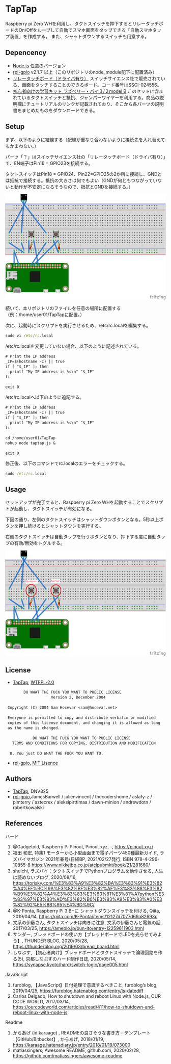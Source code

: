 # TapTap

Raspberry pi Zero WHを利用し、タクトスイッチを押下するとリレータッチボードのOn/Offをループして自動でスマホ画面をタップできる「自動スマホタップ装置」を作成する。
また、シャットダウンするスイッチも用意する。

## Depencency

- [Node.js](https://nodejs.org/en/) 任意のバージョン
- [rpi-gpio](https://www.npmjs.com/package/rpi-gpio) v2.1.7 以上（このリポジトリのnode_module配下に配置済み）
- [リレータッチボード（ドライバ有り）](https://www.switch-science.com/catalog/2455/) スイッチサイエンス社で販売されている、画面をタッチすることのできるボード。コード番号はSSCI-024556。
- [初心者向けの学習キット ラズベリー・パイ３/２model B](https://www.amazon.co.jp/gp/product/B075167Y4D/) このセットに含まれているタクトスイッチと抵抗、ジャンパーワイヤーを利用する。商品の説明欄にチュートリアルのリンクが記載されており、そこから各パーツの説明書をまとめたものをダウンロードできる。

## Setup

まず、以下のように結線する（配線が重なり合わないように接続先を入れ替えてもかまわない。）

パーツ「？」はスイッチサイエンス社の「リレータッチボード（ドライバ有り）」で、EN端子はPin16 = GPIO23を接続する。

タクトスイッチはPin18 = GPIO24、Pin22=GPIO25の2か所に接続し、GNDとは抵抗で接続する。抵抗の大きさは何でもよい（GNDが何ともつながっていないと動作が不安定になるそうなので、抵抗とGNDを接続する。）

![TapTapのハード構成](./README-Setup.png)

続いて、本リポジトリのファイルを任意の場所に配置する（例：/home/user01/TapTapに配置。）

次に、起動時にスクリプトを実行させるため、/etc/rc.localを編集する。

```cmd
sudo vi /etc/rc.local
```

/etc/rc.localを変更していない場合、以下のように記述されている。

```shell
# Print the IP address
_IP=$(hostname -I) || true
if [ "$_IP" ]; then
  printf "My IP address is %s\n" "$_IP"
fi

exit 0
```

/etc/rc.localへ以下のように追記する。

```shell
# Print the IP address
_IP=$(hostname -I) || true
if [ "$_IP" ]; then
  printf "My IP address is %s\n" "$_IP"
fi

cd /home/user01/TapTap
nohup node taptap.js &

exit 0
```

修正後、以下のコマンドでrc.localのエラーをチェックする。

```cmd
sudo /etc/rc.local
```

## Usage

セットアップが完了すると、Raspberry pi Zero WHを起動することでスクリプトが起動し、タクトスイッチが有効になる。

下図の通り、左側のタクトスイッチはシャットダウンボタンとなる。5秒以上ボタンを押し続けるとシャットダウンを実行する。

右側のタクトスイッチは自動タップを行うボタンとなり、押下する度に自動タップの有効/無効をトグルする。

![使い方](./README-Usage.png)

## License

- [TapTap](https://github.com/DNV825/TapTap), [WTFPL-2.0](http://www.wtfpl.net/)

```text
        DO WHAT THE FUCK YOU WANT TO PUBLIC LICENSE 
                    Version 2, December 2004 

 Copyright (C) 2004 Sam Hocevar <sam@hocevar.net> 

 Everyone is permitted to copy and distribute verbatim or modified 
 copies of this license document, and changing it is allowed as long 
 as the name is changed. 

            DO WHAT THE FUCK YOU WANT TO PUBLIC LICENSE 
   TERMS AND CONDITIONS FOR COPYING, DISTRIBUTION AND MODIFICATION 

  0. You just DO WHAT THE FUCK YOU WANT TO.
```

- [rpi-gpio](https://www.npmjs.com/package/rpi-gpio), [MIT Lisence](https://github.com/JamesBarwell/rpi-gpio.js/blob/master/MIT-LICENSE.txt)

## Authors

- [TapTap](https://github.com/DNV825/tTpTap), DNV825
- [rpi-gpio](https://www.npmjs.com/package/rpi-gpio),JamesBarwell / julienvincent / thecodershome / aslafy-z / pimterry / aztecrex / aleksipirttimaa / dawn-minion / andrewdotn / robertkowalski

## References

ハード

1. @Gadgetoid, Raspberry Pi Pinout, Pinout.xyz, -, <https://pinout.xyz/>
1. 福田 和宏, 特集1 モーターから小型画面まで電子パーツ450種最新ガイド, ラズパイマガジン 2021年春号/日経BP, 2021/02/27発行, ISBN 978-4-296-10855-8 <https://www.nikkeibp.co.jp/atclpubmkt/book/21/281660/>
1. shuichi, ラズパイ：タクトスイッチでPythonプログラムを動作させる, 人生は読めないブログ, 2020/08/16, <https://torisky.com/%E3%83%A9%E3%82%BA%E3%83%91%E3%82%A4%EF%BC%9A%E3%82%BF%E3%82%AF%E3%83%88%E3%82%B9%E3%82%A4%E3%83%83%E3%83%81%E3%81%A7python%E3%83%97%E3%83%AD%E3%82%B0%E3%83%A9%E3%83%A0%E3%82%92%E5%8B%95%E4%BD%9C/>
1. @K-Ponta, Raspberry Pi 3 B+に シャットダウンスイッチを付ける, Qiita, 2019/04/14, <https://qiita.com/K-Ponta/items/12127d7077d69a82693c>
1. 文系の伊藤さん, タクトスイッチは向きに注意, 文系の伊藤さんと電気の話, 2017/03/25, <https://ameblo.jp/bun-ito/entry-12259611903.html>
1. サンダー, ブレッドボードの使い方【ブレッドボードでLEDを光らせてみよう】, THUNDER BLOG, 2020/05/28, <https://thunderblog.org/2019/03/bread_board.html>
1. しなぷす, 【初心者向け】ブレッドボードとタクトスイッチで論理回路を作る(5), 京都しなぷすのハード制作日誌, 2020/05/14, <https://synapse.kyoto/hard/switch-logic/page005.html>

JavaScript

1. furoblog, 【JavaScript】日付処理で意識するべきこと, furoblog’s blog, 2019/04/25, <https://furoblog.hatenablog.com/entry/js-datediff>
1. Carlos Delgado, How to shutdown and reboot Linux with Node.js, OUR CODE WORLD, 2017/03/14, <https://ourcodeworld.com/articles/read/411/how-to-shutdown-and-reboot-linux-with-node-js>

Readme

1. からあげ (id:karaage) , READMEの良さそうな書き方・テンプレート【GitHub/Bitbucket】, からあげ, 2018/01/19, <https://karaage.hatenadiary.jp/entry/2018/01/19/073000>
1. matiassingers, Awesome README, github.com, 2020/02/28, <https://github.com/matiassingers/awesome-readme>
